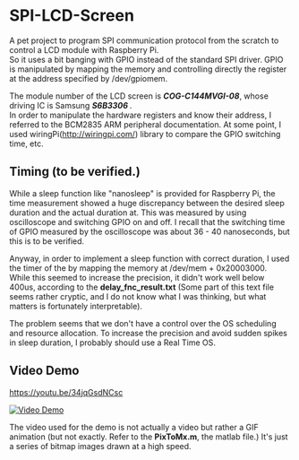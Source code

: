 # SPI-LCD-Screen
A pet project to program SPI communication protocol from the scratch to control a LCD module with Raspberry Pi.<br>
So it uses a bit banging with GPIO instead of the standard SPI driver.
GPIO is manipulated by mapping the memory and controlling directly the register at the address specified by /dev/gpiomem.<br>

The module number of the LCD screen is <b><i>COG-C144MVGI-08</i></b>, whose driving IC is Samsung <b><i>S6B3306 </b></i>.<br>
In order to manipulate the hardware registers and know their address, I referred to the BCM2835 ARM peripheral documentation.
At some point, I used wiringPi(http://wiringpi.com/) library to compare the GPIO switching time, etc.


## Timing (to be verified.)
While a sleep function like "nanosleep" is provided for Raspberry Pi, the time measurement showed a huge discrepancy between the desired sleep duration and the actual duration at. This was measured by using oscilloscope and switching GPIO on and off. I recall that the switching time of GPIO measured by the oscilloscope was about 36 - 40 nanoseconds, but this is to be verified.<br>

Anyway, in order to implement a sleep function with correct duration, I used the timer of the  by mapping the memory at /dev/mem + 0x20003000.<br>
While this seemed to increase the precision, it didn't work well below 400us, according to the <b>delay_fnc_result.txt</b> (Some part of this text file seems rather cryptic, and I do not know what I was thinking, but what matters is fortunately interpretable). <br>
  
The problem seems that we don't have a control over the OS scheduling and resource allocation. To increase the precision and avoid sudden spikes in sleep duration, I probably should use a Real Time OS. 



## Video Demo
https://youtu.be/34jqGsdNCsc 

[![Video Demo](https://img.youtube.com/vi/34jqGsdNCsc/0.jpg)](https://www.youtube.com/watch?v=34jqGsdNCsc)

The video used for the demo is not actually a video but rather a GIF animation (but not exactly. Refer to the <b>PixToMx.m</b>, the matlab file.) 
It's just a series of bitmap images drawn at a high speed.

